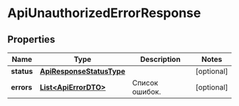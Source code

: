 

# ApiUnauthorizedErrorResponse

## Properties

Name | Type | Description | Notes
------------ | ------------- | ------------- | -------------
**status** | [**ApiResponseStatusType**](ApiResponseStatusType.md) |  |  [optional]
**errors** | [**List&lt;ApiErrorDTO&gt;**](ApiErrorDTO.md) | Список ошибок. |  [optional]




